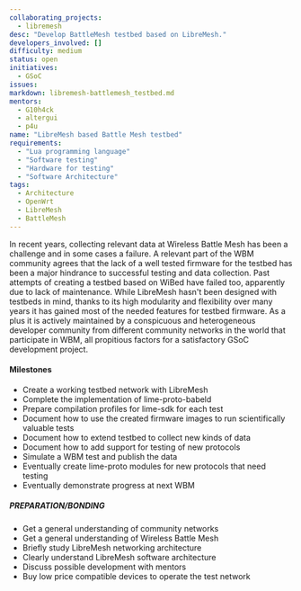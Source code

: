 ```yaml
---
collaborating_projects:
  - libremesh
desc: "Develop BattleMesh testbed based on LibreMesh."
developers_involved: []
difficulty: medium
status: open
initiatives:
  - GSoC
issues:
markdown: libremesh-battlemesh_testbed.md
mentors:
  - G10h4ck
  - altergui
  - p4u
name: "LibreMesh based Battle Mesh testbed"
requirements:
  - "Lua programming language"
  - "Software testing"
  - "Hardware for testing"
  - "Software Architecture"
tags:
  - Architecture
  - OpenWrt
  - LibreMesh
  - BattleMesh
---
```



In recent years, collecting relevant data at Wireless Battle Mesh has been a
challenge and in some cases a failure. A relevant part of the WBM community
agrees that the lack of a well tested firmware for the testbed has been a major
hindrance to successful testing and data collection.
Past attempts of creating a testbed based on WiBed have failed too, apparently
due to lack of maintenance.
While LibreMesh hasn't been designed with testbeds in mind, thanks to its high
modularity and flexibility over many years it has gained most of the needed
features for testbed firmware. As a plus it is actively maintained by a
conspicuous and heterogeneous developer community from different community
networks in the world that participate in WBM, all propitious factors for a
satisfactory GSoC development project.


#### Milestones

* Create a working testbed network with LibreMesh
* Complete the implementation of lime-proto-babeld
* Prepare compilation profiles for lime-sdk for each test
* Document how to use the created firmware images to run scientifically valuable tests
* Document how to extend testbed to collect new kinds of data
* Document how to add support for testing of new protocols
* Simulate a WBM test and publish the data
* Eventually create lime-proto modules for new protocols that need testing
* Eventually demonstrate progress at next WBM


##### PREPARATION/BONDING

* Get a general understanding of community networks
* Get a general understanding of Wireless Battle Mesh
* Briefly study LibreMesh networking architecture
* Clearly understand LibreMesh software architecture
* Discuss possible development with mentors
* Buy low price compatible devices to operate the test network

